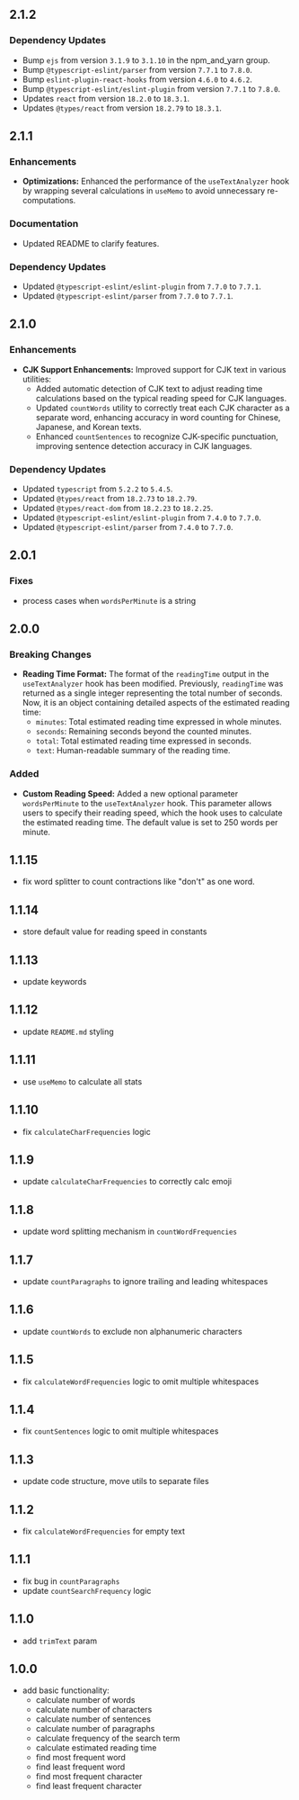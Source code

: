 ## 2.1.2

### Dependency Updates

- Bump `ejs` from version `3.1.9` to `3.1.10` in the npm_and_yarn group.
- Bump `@typescript-eslint/parser` from version `7.7.1` to `7.8.0`.
- Bump `eslint-plugin-react-hooks` from version `4.6.0` to `4.6.2`.
- Bump `@typescript-eslint/eslint-plugin` from version `7.7.1` to `7.8.0`.
- Updates `react` from version `18.2.0` to `18.3.1`.
- Updates `@types/react` from version `18.2.79` to `18.3.1`.

## 2.1.1

### Enhancements

- **Optimizations:** Enhanced the performance of the `useTextAnalyzer` hook by wrapping several calculations in `useMemo` to avoid unnecessary re-computations.

### Documentation

- Updated README to clarify features.

### Dependency Updates

- Updated `@typescript-eslint/eslint-plugin` from `7.7.0` to `7.7.1`.
- Updated `@typescript-eslint/parser` from `7.7.0` to `7.7.1`.

## 2.1.0

### Enhancements

- **CJK Support Enhancements:** Improved support for CJK text in various utilities:
  - Added automatic detection of CJK text to adjust reading time calculations based on the typical reading speed for CJK languages.
  - Updated `countWords` utility to correctly treat each CJK character as a separate word, enhancing accuracy in word counting for Chinese, Japanese, and Korean texts.
  - Enhanced `countSentences` to recognize CJK-specific punctuation, improving sentence detection accuracy in CJK languages.

### Dependency Updates

- Updated `typescript` from `5.2.2` to `5.4.5`.
- Updated `@types/react` from `18.2.73` to `18.2.79`.
- Updated `@types/react-dom` from `18.2.23` to `18.2.25`.
- Updated `@typescript-eslint/eslint-plugin` from `7.4.0` to `7.7.0`.
- Updated `@typescript-eslint/parser` from `7.4.0` to `7.7.0`.

## 2.0.1

### Fixes

- process cases when `wordsPerMinute` is a string

## 2.0.0

### Breaking Changes

- **Reading Time Format:** The format of the `readingTime` output in the `useTextAnalyzer` hook has been modified. Previously, `readingTime` was returned as a single integer representing the total number of seconds. Now, it is an object containing detailed aspects of the estimated reading time:
  - `minutes`: Total estimated reading time expressed in whole minutes.
  - `seconds`: Remaining seconds beyond the counted minutes.
  - `total`: Total estimated reading time expressed in seconds.
  - `text`: Human-readable summary of the reading time.

### Added

- **Custom Reading Speed:** Added a new optional parameter `wordsPerMinute` to the `useTextAnalyzer` hook. This parameter allows users to specify their reading speed, which the hook uses to calculate the estimated reading time. The default value is set to 250 words per minute.

## 1.1.15

- fix word splitter to count contractions like "don't" as one word.

## 1.1.14

- store default value for reading speed in constants

## 1.1.13

- update keywords

## 1.1.12

- update `README.md` styling

## 1.1.11

- use `useMemo` to calculate all stats

## 1.1.10

- fix `calculateCharFrequencies` logic

## 1.1.9

- update `calculateCharFrequencies` to correctly calc emoji

## 1.1.8

- update word splitting mechanism in `countWordFrequencies`

## 1.1.7

- update `countParagraphs` to ignore trailing and leading whitespaces

## 1.1.6

- update `countWords` to exclude non alphanumeric characters

## 1.1.5

- fix `calculateWordFrequencies` logic to omit multiple whitespaces

## 1.1.4

- fix `countSentences` logic to omit multiple whitespaces

## 1.1.3

- update code structure, move utils to separate files

## 1.1.2

- fix `calculateWordFrequencies` for empty text

## 1.1.1

- fix bug in `countParagraphs`
- update `countSearchFrequency` logic

## 1.1.0

- add `trimText` param

## 1.0.0

- add basic functionality:
  - calculate number of words
  - calculate number of characters
  - calculate number of sentences
  - calculate number of paragraphs
  - calculate frequency of the search term
  - calculate estimated reading time
  - find most frequent word
  - find least frequent word
  - find most frequent character
  - find least frequent character
